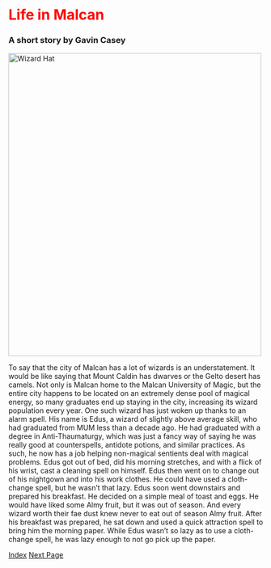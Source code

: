 <!DOCTYPE html>
<html>
<head>
  <title>Life in Malcan</title>
<style>
  h1 {color:red;}
</style>
</head>
<body>
<h1>Life in Malcan</h1>

<h3>A short story by Gavin Casey</h3>

<img src="https://thumbs.dreamstime.com/b/blue-wizard-hat-vector-illustration-59639148.jpg" alt="Wizard Hat" width="500" height="600">

<p>To say that the city of Malcan has a lot of wizards is an understatement. It would be like saying that Mount Caldin has dwarves or the Gelto desert has camels. Not only is Malcan home to the Malcan University of Magic, but the entire city happens to be located on an extremely dense pool of magical energy, so many graduates end up staying in the city, increasing its wizard population every year. 
One such wizard has just woken up thanks to an alarm spell. His name is Edus, a wizard of slightly above average skill, who had graduated from MUM less than a decade ago. He had graduated with a degree in Anti-Thaumaturgy, which was just a fancy way of saying he was really good at counterspells, antidote potions, and similar practices. As such, he now has a job helping non-magical sentients deal with magical problems. Edus got out of bed, did his morning stretches, and with a flick of his wrist, cast a cleaning spell on himself. Edus then went on to change out of his nightgown and into his work clothes. He could have used a cloth-change spell, but he wasn’t that lazy. Edus soon went downstairs and prepared his breakfast. He decided on a simple meal of toast and eggs. He would have liked some Almy fruit, but it was out of season. And every wizard worth their fae dust knew never to eat out of season Almy fruit. After his breakfast was prepared, he sat down and used a quick attraction spell to bring him the morning paper. While Edus wasn’t so lazy as to use a cloth-change spell, he was lazy enough to not go pick up the paper.</p>

<a href="https://gavin-casey.github.io/index.html/">Index</a>
<a href="https://gavin-casey.github.io/caseyg3pages2/">Next Page</a>
</body>

</html>

